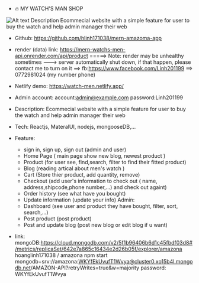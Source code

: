 - 🔥 MY WATCH'S MAN SHOP

![Alt text](image.png)
Description 
Ecommecial website with a simple feature for user to buy the watch and help admin manager their web

- Github: https://github.com/hlinh171038/mern-amazoma-app

- render (data) link: https://mern-watchs-men-api.onrender.com/api/product
=====> Note: render may be unhealthy sometimes ---> server automatically shut down, if that happen, please contact me to turn on it
    ==> fb:https://www.facebook.com/Linh201199
    ==> 0772981024 (my number phone)

- Netlify demo: https://watch-men.netlify.app/

- Admin account: 
    account:admin@example.com
    password:Linh201199

- Description: Ecommecial website with a simple feature for user to buy the watch and help admin manager their web
- Tech: Reactjs, MateralUI, nodejs, mongooseDB,...
- Feature: 
    - sign in, sign up, sign out (admin and user)
    - Home Page ( main page show new blog, newest product )
    - Product (for user see, find,search, filter to find their fitted product)
    - Blog (reading artical about men's watch )
    - Cart (Store thier product, add quantity, remove)
    - Checkout (add user's information to check out ( name, address,shipcode,phone number,...) and check out againt)
    - Order history (see what have you bought)
    - Update information (update your info)
    Admin:
    - Dashboard (see user and product they have bought, filter, sort, search,...)
    - Post product (post product)
    - Post and update blog (post new blog or edit blog if u want)
- link:
mongoDB:https://cloud.mongodb.com/v2/5f1b96406b6d1c45fbdf03d8#/metrics/replicaSet/642e7a865c16434e2d26b05f/explorer/amazona
    hoanglinh171038 / amazona
npm start
mongodb+srv://amazona:WKYfEkUvufT1Wvya@cluster0.xo15b4l.mongodb.net/AMAZON-API?retryWrites=true&w=majority
password: WKYfEkUvufT1Wvya




 

